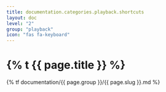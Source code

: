 ```yaml
---
title: documentation.categories.playback.shortcuts
layout: doc
level: "2"
group: "playback"
icon: "fas fa-keyboard"
---
```


# {% t {{ page.title }} %}

{% tf documentation/{{ page.group }}/{{ page.slug }}.md %}
